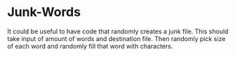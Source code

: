 # Junk-Words
It could be useful to have code that randomly creates a junk file.
This should take input of amount of words and destination file.
Then randomly pick size of each word and randomly fill that word with characters.
